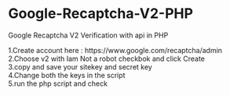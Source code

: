 # Google-Recaptcha-V2-PHP
Google Recaptcha V2 Verification with api in PHP
<p>
1.Create account here : https://www.google.com/recaptcha/admin <br>
2.Choose v2 with Iam Not a robot checkbok and click Create<br>
3.copy and save your sitekey and secret key<br>
4.Change both the keys in the script<br>
5.run the php script and check<br>

</p>
